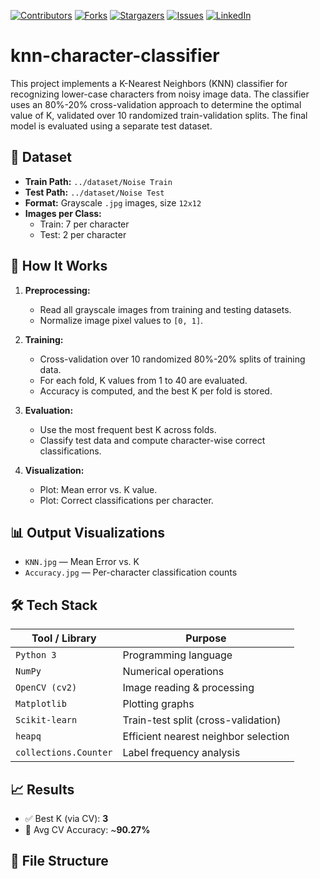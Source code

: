 <!-- SHIELDS -->
[![Contributors][contributors-shield]][contributors-url]
[![Forks][forks-shield]][forks-url]
[![Stargazers][stars-shield]][stars-url]
[![Issues][issues-shield]][issues-url]
[![LinkedIn][linkedin-shield]][linkedin-url]


# knn-character-classifier
This project implements a K-Nearest Neighbors (KNN) classifier for recognizing lower-case characters from noisy image data. The classifier uses an 80%-20% cross-validation approach to determine the optimal value of K, validated over 10 randomized train-validation splits. The final model is evaluated using a separate test dataset. 

## 📂 Dataset

- **Train Path:** `../dataset/Noise Train`
- **Test Path:** `../dataset/Noise Test`
- **Format:** Grayscale `.jpg` images, size `12x12`
- **Images per Class:**
  - Train: 7 per character
  - Test: 2 per character

## 🚀 How It Works

1. **Preprocessing:**
   - Read all grayscale images from training and testing datasets.
   - Normalize image pixel values to `[0, 1]`.

2. **Training:**
   - Cross-validation over 10 randomized 80%-20% splits of training data.
   - For each fold, K values from 1 to 40 are evaluated.
   - Accuracy is computed, and the best K per fold is stored.

3. **Evaluation:**
   - Use the most frequent best K across folds.
   - Classify test data and compute character-wise correct classifications.

4. **Visualization:**
   - Plot: Mean error vs. K value.
   - Plot: Correct classifications per character.

## 📊 Output Visualizations

- `KNN.jpg` — Mean Error vs. K
- `Accuracy.jpg` — Per-character classification counts

## 🛠️ Tech Stack

| Tool / Library        | Purpose                              |
|-----------------------|--------------------------------------|
| `Python 3`            | Programming language                 |
| `NumPy`               | Numerical operations                 |
| `OpenCV (cv2)`        | Image reading & processing           |
| `Matplotlib`          | Plotting graphs                      |
| `Scikit-learn`        | Train-test split (cross-validation) |
| `heapq`               | Efficient nearest neighbor selection |
| `collections.Counter` | Label frequency analysis             |

## 📈 Results

- ✅ Best K (via CV): **3**
- 🎯 Avg CV Accuracy: ~**90.27%**

## 📁 File Structure



<!-- SHIELD LINKS -->
[contributors-shield]: https://img.shields.io/github/contributors/alyelaswad/knn-character-classifier.svg?style=for-the-badge
[contributors-url]: https://github.com/alyelaswad/knn-character-classifier/graphs/contributors
[forks-shield]: https://img.shields.io/github/forks/alyelaswad/knn-character-classifier.svg?style=for-the-badge
[forks-url]: https://github.com/alyelaswad/knn-character-classifier/network/members
[stars-shield]: https://img.shields.io/github/stars/alyelaswad/knn-character-classifier.svg?style=for-the-badge
[stars-url]: https://github.com/alyelaswad/knn-character-classifier/stargazers
[issues-shield]: https://img.shields.io/github/issues/alyelaswad/knn-character-classifier.svg?style=for-the-badge
[issues-url]: https://github.com/alyelaswad/knn-character-classifier/issues
[linkedin-shield]: https://img.shields.io/badge/-LinkedIn-black.svg?style=for-the-badge&logo=linkedin&colorB=555
[linkedin-url]: https://www.linkedin.com/in/aly-elaswad/
